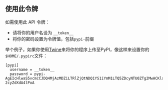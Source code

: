 ## 使用此令牌

如需使用此 API 令牌：

- 请将你的用户名设为 `__token__`
- 将你的密码设置为令牌值，包括`pypi-`前缀

举个例子，如果你使用[Twine](https://pypi.org/project/twine/)来将你的程序上传至PyPI，像这样来设置你的`$HOME/.pypirc`文件：
```
[pypi]
  username = __token__
  password = pypi-AgEIcHlwaS5vcmcCJDQ4MjAzMDZiLTRlZjQtNDQ1YS1iYmM1LTQ5ZDcyNTU0ZTg2MwACKlszLCI5OWM3ZGI3Yi1mZDgxLTQ5NjQtYTA3OS1mZDYzNzBhYTEwZDgiXQAABiBdGjZK70cCrEZFkyehHC7HzMCuJBvw-2cyZdXdA4lPoA
```